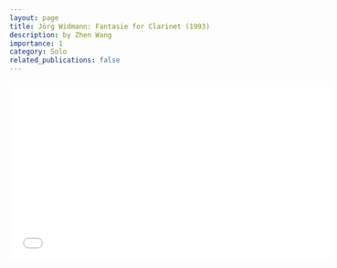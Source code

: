 ```yaml
---
layout: page
title: Jörg Widmann: Fantasie for Clarinet (1993)
description: by Zhen Wang
importance: 1
category: Solo
related_publications: false
---
```



<iframe width="560" height="315" src="[https://www.youtube.com/embed/KLDZiwIFhEc](https://www.youtube.com/watch?v=jjLhMJ8XAVs&ab_channel=ZhenWang)" frameborder="0" allowfullscreen></iframe>



